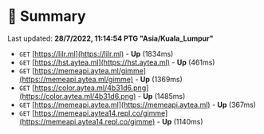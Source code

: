 # 📖 Summary
Last updated: **28/7/2022, 11:14:54 PTG "Asia/Kuala_Lumpur"**

- `GET` [https://lilr.ml](https://lilr.ml) - **Up** (1834ms)
- `GET` [https://hst.aytea.ml](https://hst.aytea.ml) - **Up** (461ms)
- `GET` [https://memeapi.aytea.ml/gimme](https://memeapi.aytea.ml/gimme) - **Up** (1369ms)
- `GET` [https://color.aytea.ml/4b31d6.png](https://color.aytea.ml/4b31d6.png) - **Up** (1485ms)
- `GET` [https://memeapi.aytea.ml](https://memeapi.aytea.ml) - **Up** (367ms)
- `GET` [https://memeapi.aytea14.repl.co/gimme](https://memeapi.aytea14.repl.co/gimme) - **Up** (1140ms)
